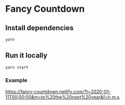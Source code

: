 # Fancy Countdown

## Install dependencies

```bash
yarn
```

## Run it locally

```bash
yarn start
```

### Example

<https://fancy-countdown.netlify.com/?t=2020-01-11T00:00:00&m=to%20the%20next%20year&f=h,m,s>
